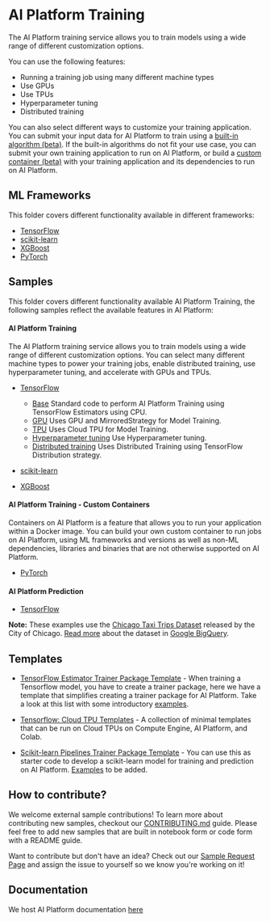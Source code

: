 # AI Platform Training

The AI Platform training service allows you to train models using a wide range of different customization options.

You can use the following features:

 - Running a training job using many different machine types
 - Use GPUs
 - Use TPUs
 - Hyperparameter tuning
 - Distributed training

You can also select different ways to customize your training application. You can submit your input data for AI 
Platform to train using a [built-in algorithm (beta)](https://cloud.google.com/ml-engine/docs/algorithms/).
If the built-in algorithms do not fit your use case, you can submit your own training application to run on AI Platform, 
or build a [custom container (beta)](https://cloud.google.com/ml-engine/docs/custom-containers) with your training application and its dependencies to run on AI Platform.

ML Frameworks
-------------

This folder covers different functionality available in different frameworks:

 - [TensorFlow](www.tensorflow.org)
 - [scikit-learn](www.scikit-learn.org)
 - [XGBoost](https://github.com/dmlc/xgboost)
 - [PyTorch](www.pytorch.org)

Samples
-------------

This folder covers different functionality available AI Platform Training, the following samples reflect the available 
features in AI Platform:

#### AI Platform Training

The AI Platform training service allows you to train models using a wide range of different customization options.
You can select many different machine types to power your training jobs, enable distributed training, use hyperparameter 
tuning, and accelerate with GPUs and TPUs.

 - [TensorFlow](tensorflow/structured)
     - [Base](tensorflow/structured/base) Standard code to perform AI Platform Training using TensorFlow Estimators 
              using CPU.
     - [GPU](tensorflow/structured/gpu) Uses GPU and MirroredStrategy for Model Training.
     - [TPU](tensorflow/structured/tpu) Uses Cloud TPU for Model Training.
     - [Hyperparameter tuning](tensorflow/structured/hp_tuning) Use Hyperparameter tuning.
     - [Distributed training](tensorflow/structured/distributed) Uses Distributed Training using TensorFlow 
              Distribution strategy.
     
 - [scikit-learn](sklearn/structured/)
 - [XGBoost](xgboost/structured/)
 
#### AI Platform Training - Custom Containers

Containers on AI Platform is a feature that allows you to run your application within a Docker image. You can build your own custom container to run jobs on AI Platform, using ML frameworks and versions as well as non-ML dependencies, libraries and binaries that are not otherwise supported on AI Platform.

 - [PyTorch](pytorch/structured)

#### AI Platform Prediction

 - [TensorFlow](tensorflow/structured)
 
**Note:** These examples use the [Chicago Taxi Trips Dataset](https://data.cityofchicago.org/Transportation/Taxi-Trips/wrvz-psew)
released by the City of Chicago. 
[Read more](https://cloud.google.com/bigquery/public-data/chicago-taxi) about the dataset in [Google BigQuery](https://cloud.google.com/bigquery/).


Templates
---------

* [TensorFlow Estimator Trainer Package Template](structured/ai-platform-templates) - When training a Tensorflow model, you have to create a trainer package, here we have a template that simplifies creating a trainer package for AI Platform. Take a look at this list with some introductory [examples](tensorflow/ai-platform-template/examples/). 

* [Tensorflow: Cloud TPU Templates](structured/ai-platform-templates/tpu) - A collection of minimal templates that can be run on Cloud TPUs on Compute Engine, AI Platform, and Colab.

* [Scikit-learn Pipelines Trainer Package Template](scikit-learn/templates) - You can use this as starter code to develop a scikit-learn model for training and prediction on AI Platform. [Examples](scikit-learn/template/examples) to be added.

How to contribute?
------------------

We welcome external sample contributions! To learn more about contributing new samples, checkout our [CONTRIBUTING.md](CONTRIBUTING.md) guide. Please feel free to add new samples that are built in notebook form or code form with a README guide. 

Want to contribute but don't have an idea? Check out our [Sample Request Page](https://github.com/GoogleCloudPlatform/ai-platform-samples/issues?q=is%3Aissue+is%3Aopen+label%3ASAMPLE_REQUEST) and assign the issue to yourself so we know you're working on it!

Documentation
-------------

We host AI Platform documentation [here](https://cloud.google.com/ml-engine/docs/)
